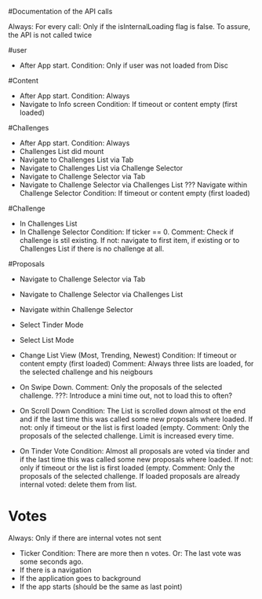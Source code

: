 #Documentation of the API calls

Always: For every call: Only if the isInternalLoading flag is false. To assure, the API is not called twice

#user
- After App start.
Condition: Only if user was not loaded from Disc

#Content

- After App start.
Condition: Always
- Navigate to Info screen
Condition: If timeout or content empty (first loaded)


#Challenges

- After App start.
Condition: Always
- Challenges List did mount
- Navigate to Challenges List via Tab 
- Navigate to Challenges List via Challenge Selector
- Navigate to Challenge Selector via Tab
- Navigate to Challenge Selector via Challenges List
??? Navigate within Challenge Selector
Condition: If timeout or content empty (first loaded)


#Challenge

- In Challenges List 
- In Challenge Selector
Condition: If ticker == 0. 
Comment: Check if challenge is stil existing. If not: navigate to first item, if existing or to Challenges List if there is no challenge at all.


#Proposals

- Navigate to Challenge Selector via Tab
- Navigate to Challenge Selector via Challenges List
- Navigate within Challenge Selector
- Select Tinder Mode
- Select List Mode
- Change List View (Most, Trending, Newest)
Condition: If timeout or content empty (first loaded)
Comment: Always three lists are loaded, for the selected challenge and his neigbours

- On Swipe Down.
Comment: Only the proposals of the selected challenge.
???: Introduce a mini time out, not to load this to often?

- On Scroll Down
Condition: The List is scrolled down almost ot the end and if the last time this was called some new proposals where loaded. If not: only if timeout or the list is first loaded (empty.
Comment: Only the proposals of the selected challenge. Limit is increased every time.

- On Tinder Vote
Condition: Almost all proposals are voted via tinder and if the last time this was called some new proposals where loaded. If not: only if timeout or the list is first loaded (empty.
Comment: Only the proposals of the selected challenge. If loaded proposals are already internal voted: delete them from list.

# Votes

Always: Only if there are internal votes not sent

- Ticker
Condition: There are more then n votes. Or: The last vote was some seconds ago.
- If there is a navigation
- If the application goes to background
- If the app starts (should be the same as last point)
